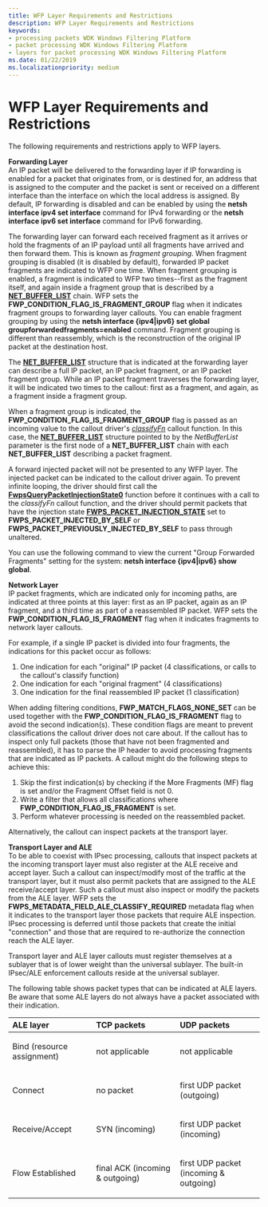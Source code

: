 ```yaml
---
title: WFP Layer Requirements and Restrictions
description: WFP Layer Requirements and Restrictions
keywords:
- processing packets WDK Windows Filtering Platform
- packet processing WDK Windows Filtering Platform
- layers for packet processing WDK Windows Filtering Platform
ms.date: 01/22/2019
ms.localizationpriority: medium
---
```


# WFP Layer Requirements and Restrictions


The following requirements and restrictions apply to WFP layers.

<a href="" id="forwarding-layer-------"></a>**Forwarding Layer**   
An IP packet will be delivered to the forwarding layer if IP forwarding is enabled for a packet that originates from, or is destined for, an address that is assigned to the computer and the packet is sent or received on a different interface than the interface on which the local address is assigned. By default, IP forwarding is disabled and can be enabled by using the **netsh interface ipv4 set interface** command for IPv4 forwarding or the **netsh interface ipv6 set interface** command for IPv6 forwarding.

The forwarding layer can forward each received fragment as it arrives or hold the fragments of an IP payload until all fragments have arrived and then forward them. This is known as *fragment grouping*. When fragment grouping is disabled (it is disabled by default), forwarded IP packet fragments are indicated to WFP one time. When fragment grouping is enabled, a fragment is indicated to WFP two times--first as the fragment itself, and again inside a fragment group that is described by a [**NET\_BUFFER\_LIST**](/windows-hardware/drivers/ddi/ndis/ns-ndis-_net_buffer_list) chain. WFP sets the **FWP\_CONDITION\_FLAG\_IS\_FRAGMENT\_GROUP** flag when it indicates fragment groups to forwarding layer callouts. You can enable fragment grouping by using the **netsh interface {ipv4|ipv6} set global groupforwardedfragments=enabled** command. Fragment grouping is different than reassembly, which is the reconstruction of the original IP packet at the destination host.

The [**NET\_BUFFER\_LIST**](/windows-hardware/drivers/ddi/ndis/ns-ndis-_net_buffer_list) structure that is indicated at the forwarding layer can describe a full IP packet, an IP packet fragment, or an IP packet fragment group. While an IP packet fragment traverses the forwarding layer, it will be indicated two times to the callout: first as a fragment, and again, as a fragment inside a fragment group.

When a fragment group is indicated, the **FWP\_CONDITION\_FLAG\_IS\_FRAGMENT\_GROUP** flag is passed as an incoming value to the callout driver's [*classifyFn*](/windows-hardware/drivers/ddi/fwpsk/nc-fwpsk-fwps_callout_classify_fn0) callout function. In this case, the [**NET\_BUFFER\_LIST**](/windows-hardware/drivers/ddi/ndis/ns-ndis-_net_buffer_list) structure pointed to by the *NetBufferList* parameter is the first node of a **NET\_BUFFER\_LIST** chain with each **NET\_BUFFER\_LIST** describing a packet fragment.

A forward injected packet will not be presented to any WFP layer. The injected packet can be indicated to the callout driver again. To prevent infinite looping, the driver should first call the [**FwpsQueryPacketInjectionState0**](/windows-hardware/drivers/ddi/fwpsk/nf-fwpsk-fwpsquerypacketinjectionstate0) function before it continues with a call to the *classifyFn* callout function, and the driver should permit packets that have the injection state [**FWPS\_PACKET\_INJECTION\_STATE**](/windows-hardware/drivers/ddi/fwpsk/ne-fwpsk-fwps_packet_injection_state_) set to **FWPS\_PACKET\_INJECTED\_BY\_SELF** or **FWPS\_PACKET\_PREVIOUSLY\_INJECTED\_BY\_SELF** to pass through unaltered.

You can use the following command to view the current "Group Forwarded Fragments" setting for the system: **netsh interface {ipv4|ipv6} show global**.

<a href="" id="network-layer-------"></a>**Network Layer**   
IP packet fragments, which are indicated only for incoming paths, are indicated at three points at this layer: first as an IP packet, again as an IP fragment, and a third time as part of a reassembled IP packet. WFP sets the **FWP\_CONDITION\_FLAG\_IS\_FRAGMENT** flag when it indicates fragments to network layer callouts. 

For example, if a single IP packet is divided into four fragments, the indications for this packet occur as follows:

1. One indication for each "original" IP packet (4 classifications, or calls to the callout's classify function)
2. One indication for each "original fragment" (4 classifications)
3. One indication for the final reassembled IP packet (1 classification)

When adding filtering conditions, **FWP\_MATCH\_FLAGS\_NONE\_SET** can be used together with the **FWP\_CONDITION\_FLAG\_IS\_FRAGMENT** flag to avoid the second indication(s). These condition flags are meant to prevent classifications the callout driver does not care about. If the callout has to inspect only full packets (those that have not been fragmented and reassembled), it has to parse the IP header to avoid processing fragments that are indicated as IP packets. A callout might do the following steps to achieve this:

1. Skip the first indication(s) by checking if the More Fragments (MF) flag is set and/or the Fragment Offset field is not 0.
2. Write a filter that allows all classifications where **FWP_CONDITION_FLAG_IS_FRAGMENT** is set.
3. Perform whatever processing is needed on the reassembled packet.

 Alternatively, the callout can inspect packets at the transport layer.

<a href="" id="transport-layer-and-ale-------"></a>**Transport Layer and ALE**   
To be able to coexist with IPsec processing, callouts that inspect packets at the incoming transport layer must also register at the ALE receive and accept layer. Such a callout can inspect/modify most of the traffic at the transport layer, but it must also permit packets that are assigned to the ALE receive/accept layer. Such a callout must also inspect or modify the packets from the ALE layer. WFP sets the **FWPS\_METADATA\_FIELD\_ALE\_CLASSIFY\_REQUIRED** metadata flag when it indicates to the transport layer those packets that require ALE inspection. IPsec processing is deferred until those packets that create the initial "connection" and those that are required to re-authorize the connection reach the ALE layer.

Transport layer and ALE layer callouts must register themselves at a sublayer that is of lower weight than the universal sublayer. The built-in IPsec/ALE enforcement callouts reside at the universal sublayer.

The following table shows packet types that can be indicated at ALE layers. Be aware that some ALE layers do not always have a packet associated with their indication.

<table>
<colgroup>
<col width="33%" />
<col width="33%" />
<col width="33%" />
</colgroup>
<thead>
<tr class="header">
<th align="left">ALE layer</th>
<th align="left">TCP packets</th>
<th align="left">UDP packets</th>
</tr>
</thead>
<tbody>
<tr class="odd">
<td align="left"><p>Bind (resource assignment)</p></td>
<td align="left"><p>not applicable</p></td>
<td align="left"><p>not applicable</p></td>
</tr>
<tr class="even">
<td align="left"><p>Connect</p></td>
<td align="left"><p>no packet</p></td>
<td align="left"><p>first UDP packet (outgoing)</p></td>
</tr>
<tr class="odd">
<td align="left"><p>Receive/Accept</p></td>
<td align="left"><p>SYN (incoming)</p></td>
<td align="left"><p>first UDP packet (incoming)</p></td>
</tr>
<tr class="even">
<td align="left"><p>Flow Established</p></td>
<td align="left"><p>final ACK (incoming & outgoing)</p></td>
<td align="left"><p>first UDP packet (incoming & outgoing)</p></td>
</tr>
</tbody>
</table>

 

 

